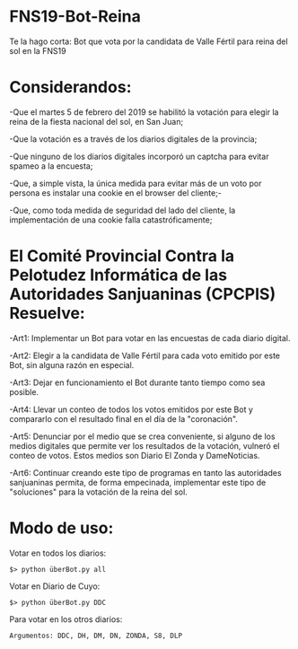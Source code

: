 # FNS19-Bot-Reina
Te la hago corta:
  Bot que vota por la candidata de Valle Fértil para reina del sol en la FNS19

# Considerandos:

-Que el martes 5 de febrero del 2019 se habilitó la votación para elegir la reina de la fiesta nacional del sol, en San Juan;

-Que la votación es a través de los diarios digitales de la provincia;

-Que ninguno de los diarios digitales incorporó un captcha para evitar spameo a la encuesta;

-Que, a simple vista, la única medida para evitar más de un voto por persona es instalar una cookie en el browser del cliente;-

-Que, como toda medida de seguridad del lado del cliente, la implementación de una cookie falla catastróficamente;

# El Comité Provincial Contra la Pelotudez Informática de las Autoridades Sanjuaninas (CPCPIS) Resuelve:

-Art1: Implementar un Bot para votar en las encuestas de cada diario digital.

-Art2: Elegir a la candidata de Valle Fértil para cada voto emitido por este Bot, sin alguna razón en especial. 

-Art3: Dejar en funcionamiento el Bot durante tanto tiempo como sea posible.

-Art4: Llevar un conteo de todos los votos emitidos por este Bot y compararlo con el resultado final en el día de la 
"coronación".

-Art5: Denunciar por el medio que se crea conveniente, si alguno de los medios digitales que permite ver los resultados de la 
votación, vulneró el conteo de votos. Estos medios son Diario El Zonda y DameNoticias.

-Art6: Continuar creando este tipo de programas en tanto las autoridades sanjuaninas permita, de forma empecinada, implementar este tipo de "soluciones" para la votación de la reina del sol.

# Modo de uso:
Votar en todos los diarios:
```
$> python überBot.py all
```

Votar en Diario de Cuyo: 
```
$> python überBot.py DDC
```

Para votar en los otros diarios: 
```
Argumentos: DDC, DH, DM, DN, ZONDA, S8, DLP
```

